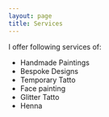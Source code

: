 ```yaml
---
layout: page
title: Services
---
```


I offer following services of:
+ Handmade Paintings
+ Bespoke Designs
+ Temporary Tatto
+ Face painting
+ Glitter Tatto
+ Henna
